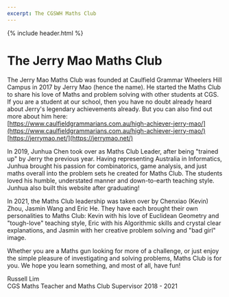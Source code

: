 ```yaml
---
excerpt: The CGSWH Maths Club
---
```

{% include header.html %}

# The Jerry Mao Maths Club 

The Jerry Mao Maths Club was founded at Caulfield Grammar Wheelers Hill Campus in 2017 by Jerry Mao (hence the name). He started the Maths Club to share his love of Maths and problem solving with other students at CGS. If you are a student at our school, then you have no doubt already heard about Jerry's legendary achievements already. But you can also find out more about him here:  
[https://www.caulfieldgrammarians.com.au/high-achiever-jerry-mao/](https://www.caulfieldgrammarians.com.au/high-achiever-jerry-mao/)
[https://jerrymao.net/](https://jerrymao.net/)

In 2019, Junhua Chen took over as Maths Club Leader, after being "trained up" by Jerry the previous year. Having representing Australia in Informatics, Junhua brought his passion for combinatorics, game analysis, and just maths overall into the problem sets he created for Maths Club. The students loved his humble, understated manner and down-to-earth teaching style. Junhua also built this website after graduating!

In 2021, the Maths Club leadership was taken over by Chenxiao (Kevin) Zhou, Jasmin Wang and Eric He. They have each brought their own personalities to Maths Club: Kevin with his love of Euclidean Geometry and "tough-love" teaching style, Eric with his Algorithmic skills and crystal clear explanations, and Jasmin with her creative problem solving and "bad girl" image.

Whether you are a Maths gun looking for more of a challenge, or just enjoy the simple pleasure of investigating and solving problems, Maths Club is for you. We hope you learn something, and most of all, have fun!

Russell Lim  
CGS Maths Teacher and Maths Club Supervisor
2018 - 2021



